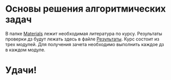 # Основы решения алгоритмических задач
В папке [Materials](./Materials/) лежит необходимая литература по курсу.
Результаты проверки дз будут лежать здесь в файле [Результаты](https://docs.google.com/spreadsheets/d/13dc3K2qTjGhBYkAum3l5zlKDVE48dYOEk9FEcbr3YbM/edit?usp=sharing). Курс состоит из трех модулей. Для получения зачета необходимо выполнить каждое дз в каждом модуле.
# Удачи!
